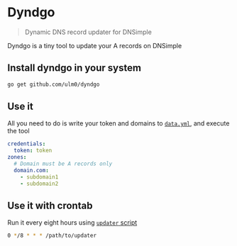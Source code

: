 # Dyndgo

> Dynamic DNS record updater for DNSimple

Dyndgo is a tiny tool to update your A records on DNSimple

## Install dyndgo in your system

```sh
go get github.com/ulm0/dyndgo
```

## Use it

All you need to do is write your token and domains to [`data.yml`](data.yml), and execute the tool

```yaml
credentials:
  token: token
zones:
  # Domain must be A records only
  domain.com:
    - subdomain1
    - subdomain2
```

## Use it with crontab

Run it every eight hours using [`updater` script](updater)

```sh
0 */8 * * * /path/to/updater
```